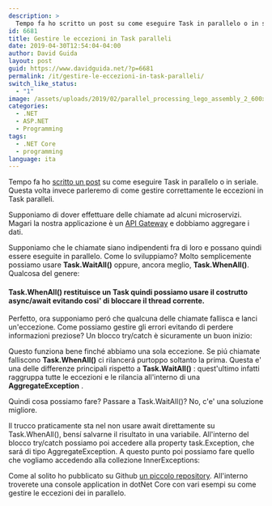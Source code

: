 ```yaml
---
description: >
  Tempo fa ho scritto un post su come eseguire Task in parallelo o in seriale. Questa volta invece parleremo di come gestire correttamente le eccezioni in Task paralleli.
id: 6681
title: Gestire le eccezioni in Task paralleli
date: 2019-04-30T12:54:04-04:00
author: David Guida
layout: post
guid: https://www.davidguida.net/?p=6681
permalink: /it/gestire-le-eccezioni-in-task-paralleli/
switch_like_status:
  - "1"
image: /assets/uploads/2019/02/parallel_processing_lego_assembly_2_600x400.jpg
categories:
  - .NET
  - ASP.NET
  - Programming
tags:
  - .NET Core
  - programming
language: ita
---
```

Tempo fa ho <a href="https://www.davidguida.net/serial-vs-parallel-task-execution/" target="_blank" rel="noreferrer noopener" aria-label="scritto un post (opens in a new tab)">scritto un post</a> su come eseguire Task in parallelo o in seriale. Questa volta invece parleremo di come gestire correttamente le eccezioni in Task paralleli.

Supponiamo di dover effettuare delle chiamate ad alcuni microservizi. Magari la nostra applicazione è un <a rel="noreferrer noopener" aria-label="API Gateway (opens in a new tab)" href="https://www.davidguida.net/come-gestire-autenticazione-ed-autorizzazione-nei-microservizi-parte-1/" target="_blank">API Gateway</a> e dobbiamo aggregare i dati.

Supponiamo che le chiamate siano indipendenti fra di loro e possano quindi essere eseguite in parallelo. Come lo sviluppiamo? Molto semplicemente possiamo usare **Task.WaitAll()** oppure, ancora meglio, **Task.WhenAll()**. Qualcosa del genere:

#### **Task.WhenAll()** restituisce un Task quindi possiamo usare il costrutto async/await evitando cosi' di bloccare il thread corrente.

Perfetto, ora supponiamo peró che qualcuna delle chiamate fallisca e lanci un'eccezione. Come possiamo gestire gli errori evitando di perdere informazioni preziose? Un blocco try/catch è sicuramente un buon inizio:

Questo funziona bene finché abbiamo una sola eccezione. Se piú chiamate falliscono **Task.WhenAll()** ci rilancerá purtoppo soltanto la prima. Questa e' una delle differenze principali rispetto a **Task.WaitAll()** : quest'ultimo infatti raggruppa tutte le eccezioni e le rilancia all'interno di una **AggregateException** .

Quindi cosa possiamo fare? Passare a Task.WaitAll()? No, c'e' una soluzione migliore.

Il trucco praticamente sta nel non usare await direttamente su Task.WhenAll(), bensí salvarne il risultato in una variabile. All'interno del blocco try/catch possiamo poi accedere alla property task.Exception, che sará di tipo AggregateException. A questo punto poi possiamo fare quello che vogliamo accedendo alla collezione InnerExceptions:

Come al solito ho pubblicato su Github <a rel="noreferrer noopener" aria-label="un piccolo repository (opens in a new tab)" href="https://github.com/mizrael/parallel-tasks-exceptions" target="_blank">un piccolo repository</a>. All'interno troverete una console application in dotNet Core con vari esempi su come gestire le eccezioni dei in parallelo.

<div class="post-details-footer-widgets">
</div>